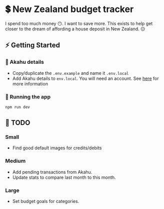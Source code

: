 # 💲 New Zealand budget tracker

I spend too much money 😶. I want to save more. This exists to help get closer to the dream of affording a house deposit in New Zealand. 😑

## ⚡ Getting Started

### 🔌 Akahu details

- Copy/duplicate the `.env.example` and name it `.env.local`
- Add Akahu details to `env.local`. You will need an account. See [here](https://developers.akahu.nz/docs/personal-apps) for more information

### 🚀 Running the app

```bash
npm run dev
```

## 🔧 TODO

### Small

- Find good default images for credits/debits

### Medium

- Add pending transactions from Akahu.
- Update stats to compare last month to this month.

### Large

- Set budget goals for categories.
